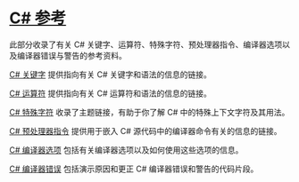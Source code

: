 # [C# 参考](https://docs.microsoft.com/en-us/dotnet/csharp/language-reference/)

此部分收录了有关 C# 关键字、运算符、特殊字符、预处理器指令、编译器选项以及编译器错误与警告的参考资料。

[C# 关键字](https://docs.microsoft.com/zh-cn/dotnet/csharp/language-reference/keywords/index)
提供指向有关 C# 关键字和语法的信息的链接。

[C# 运算符](https://docs.microsoft.com/zh-cn/dotnet/csharp/language-reference/operators/index)
提供指向有关 C# 运算符和语法的信息的链接。

[C# 特殊字符](https://docs.microsoft.com/zh-cn/dotnet/csharp/language-reference/tokens/index)
收录了主题链接，有助于你了解 C# 中的特殊上下文字符及其用法。

[C# 预处理器指令](https://docs.microsoft.com/zh-cn/dotnet/csharp/language-reference/preprocessor-directives/index)
提供用于嵌入 C# 源代码中的编译器命令有关的信息的链接。

[C# 编译器选项](https://docs.microsoft.com/zh-cn/dotnet/csharp/language-reference/compiler-options/index)
包括有关编译器选项以及如何使用这些选项的信息。

[C# 编译器错误](https://docs.microsoft.com/zh-cn/dotnet/csharp/language-reference/compiler-messages/index)
包括演示原因和更正 C# 编译器错误和警告的代码片段。